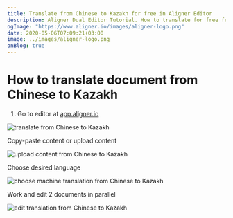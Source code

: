 ```yaml
---
title: Translate from Chinese to Kazakh for free in Aligner Editor
description: Aligner Dual Editor Tutorial. How to translate for free from Chinese to Kazakh. Aligner is multilingual document management platform. 
ogImage: "https://www.aligner.io/images/aligner-logo.png"
date: 2020-05-06T07:09:21+03:00
image: ../images/aligner-logo.png
onBlog: true
---
```


# How to translate document from Chinese to Kazakh

1. Go to editor at [app.aligner.io](https://app.aligner.io "Aligner App web page")

![translate from Chinese to Kazakh](../aligner-blank-editor.png "translate from Chinese to Kazakh")

Copy-paste content or upload content

![upload content from Chinese to Kazakh](../aligner-uploaded-document.png "upload content from Chinese to Kazakh")

Choose desired language

![choose machine translation from Chinese to Kazakh](../aligner-language-dropdown.png "choose machine translation from Chinese to Kazakh")

Work and edit 2 documents in parallel

![edit translation from Chinese to Kazakh](../aligner-double-sitded-editor.png "edit translation from Chinese to Kazakh")

